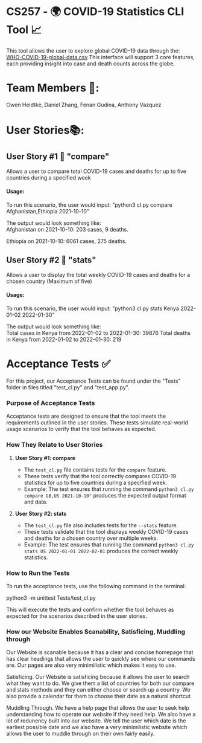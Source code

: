 # CS257 - 🌍 COVID-19 Statistics CLI Tool 📈
This tool allows the user to explore global COVID-19 data through the:
[WHO-COVID-19-global-data.csv](https://covid19.who.int/data)
This interface will support 3 core features, each providing insight
into case and death counts across the globe. 

# Team Members 👥:
Owen Heidtke, Daniel Zhang, Fenan Gudina, Anthony Vazquez

# User Stories📚:

## User Story #1 📖 "compare"

Allows a user to compare total  COVID-19 cases and deaths for up to five countries during a specified week 

#### Usage:
To run this scenario, the user would input:
"python3 cl.py compare Afghanistan,Ethiopia 2021-10-10"

The output would look something like:  
Afghanistan on 2021-10-10: 203 cases, 9 deaths.

Ethiopia on 2021-10-10: 6061 cases, 275 deaths.

## User Story #2 📖 "stats"

Allows a user to display the total weekly COVID-19 cases and deaths for a chosen country (Maximum of five)

#### Usage: 
To run this scenario, the user would input:
"python3 cl.py stats Kenya 2022-01-02 2022-01-30"

The output would look something like:  
Total cases in Kenya from 2022-01-02 to 2022-01-30: 39876
Total deaths in Kenya from 2022-01-02 to 2022-01-30: 219  

# Acceptance Tests ✅
For this project, our Acceptance Tests can be found under the "Tests" folder in files titled "test_cl.py" and "test_app.py".

### Purpose of Acceptance Tests
Acceptance tests are designed to ensure that the tool meets the requirements outlined in the user stories. These tests simulate real-world usage scenarios to verify that the tool behaves as expected.

### How They Relate to User Stories
1. **User Story #1: compare**
   - The `test_cl.py` file contains tests for the `compare` feature.
   - These tests verify that the tool correctly compares COVID-19 statistics for up to five countries during a specified week.
   - Example: The test ensures that running the command `python3 cl.py compare GB,US 2021-10-10"` produces the expected output format and data.

2. **User Story #2: stats**
   - The `test_cl.py` file also includes tests for the `--stats` feature.
   - These tests validate that the tool displays weekly COVID-19 cases and deaths for a chosen country over multiple weeks.
   - Example: The test ensures that running the command `python3 cl.py stats US 2022-01-01 2022-02-01` produces the correct weekly statistics.

### How to Run the Tests
To run the acceptance tests, use the following command in the terminal:

python3 -m unittest Tests/test_cl.py

This will execute the tests and confirm whether the tool behaves as expected for the scenarios described in the user stories.

### How our Website Enables Scanability, Satisficing, Muddling through
Our Website is scanable because it has a clear and concise homepage that has clear headings that allows the user to quickly see where our commands are. Our pages are also very minimilistic which makes it easy to use.

Satisficing. Our Website is satisficing because it allows the user to search what they want to do. We give them a list of countries for both our compare and stats methods and they can either choose or search up a country. We also provide a calendar for them to choose their date as a natural shortcut

Muddling Through. We have a help page that allows the user to seek help understanding how to operate our website if they need help. We also have a lot of redunency built into our website. We tell the user which date is the earliest possible date and we also have a very minimilistic website which allows the user to muddle through on their own fairly easily. 
 
